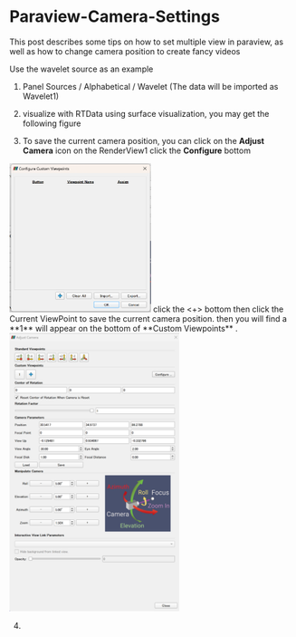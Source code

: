 # Paraview-Camera-Settings
This post describes some tips on how to set multiple view in paraview, as well as how to change camera position to create fancy videos

Use the wavelet source as an example
1. Panel Sources / Alphabetical / Wavelet (The data will be imported as Wavelet1)

2. visualize with RTData using surface visualization, you may get the following figure

3. To save the current camera position, you can click on the **Adjust Camera** icon on the RenderView1
  click the **Configure** bottom
<img src='configure1.png' width='250'>
click the <+> bottom then click the Current ViewPoint to save the current camera position.
then you will find a **1** will appear on the bottom of **Custom Viewpoints** .
<img src='adjustcamera1.png' width='300'>

4.

